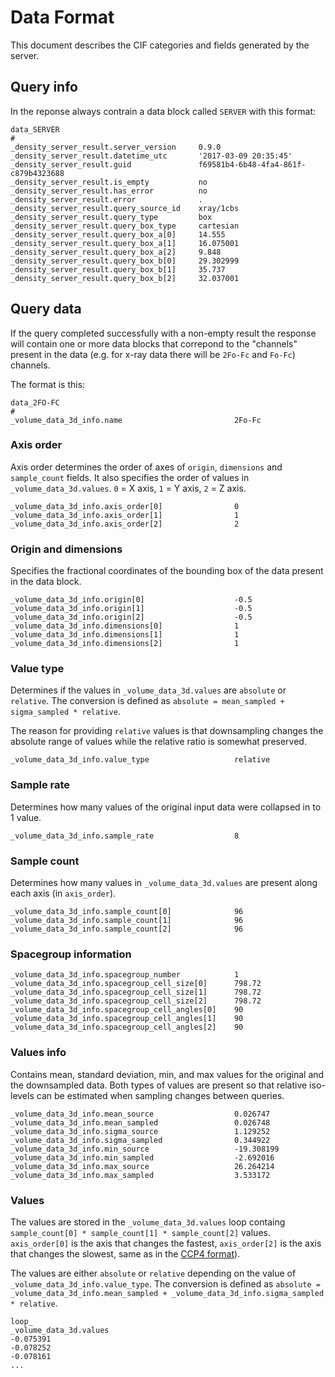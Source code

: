 Data Format
===========

This document describes the CIF categories and fields generated by the server.

Query info
----------

In the reponse always contrain a data block called ``SERVER`` with this format:

```
data_SERVER
#
_density_server_result.server_version     0.9.0 
_density_server_result.datetime_utc       '2017-03-09 20:35:45' 
_density_server_result.guid               f69581b4-6b48-4fa4-861f-c879b4323688 
_density_server_result.is_empty           no 
_density_server_result.has_error          no 
_density_server_result.error              . 
_density_server_result.query_source_id    xray/1cbs 
_density_server_result.query_type         box 
_density_server_result.query_box_type     cartesian 
_density_server_result.query_box_a[0]     14.555 
_density_server_result.query_box_a[1]     16.075001 
_density_server_result.query_box_a[2]     9.848 
_density_server_result.query_box_b[0]     29.302999 
_density_server_result.query_box_b[1]     35.737 
_density_server_result.query_box_b[2]     32.037001 
```

Query data
----------

If the query completed successfully with a non-empty result the response will contain one or more data blocks that correpond to the
"channels" present in the data (e.g. for x-ray data there will be ``2Fo-Fc`` and ``Fo-Fc``) channels.

The format is this:

```
data_2FO-FC
#
_volume_data_3d_info.name                         2Fo-Fc 
```
### Axis order

Axis order determines the order of axes of ``origin``, ``dimensions`` and ``sample_count`` fields. It also specifies
the order of values in ``_volume_data_3d.values``. ``0`` = X axis, ``1`` = Y axis, ``2`` = Z axis.

```
_volume_data_3d_info.axis_order[0]                0 
_volume_data_3d_info.axis_order[1]                1 
_volume_data_3d_info.axis_order[2]                2  
```

### Origin and dimensions

Specifies the fractional coordinates of the bounding box of the data present in the data block.

```
_volume_data_3d_info.origin[0]                    -0.5 
_volume_data_3d_info.origin[1]                    -0.5 
_volume_data_3d_info.origin[2]                    -0.5 
_volume_data_3d_info.dimensions[0]                1 
_volume_data_3d_info.dimensions[1]                1 
_volume_data_3d_info.dimensions[2]                1 
```

### Value type

Determines if the values in  ``_volume_data_3d.values`` are ``absolute`` or ``relative``. The conversion 
is defined as ``absolute = mean_sampled + sigma_sampled * relative``.

The reason for providing ``relative`` values is that downsampling changes the absolute range of values while 
the relative ratio is somewhat preserved.

```
_volume_data_3d_info.value_type                   relative 
```

### Sample rate

Determines how many values of the original input data were collapsed in to 1 value.

```
_volume_data_3d_info.sample_rate                  8 
```

### Sample count

Determines how many values in ``_volume_data_3d.values`` are present along each axis (in ``axis_order``).

```
_volume_data_3d_info.sample_count[0]              96 
_volume_data_3d_info.sample_count[1]              96 
_volume_data_3d_info.sample_count[2]              96 
```

### Spacegroup information

```
_volume_data_3d_info.spacegroup_number            1 
_volume_data_3d_info.spacegroup_cell_size[0]      798.72 
_volume_data_3d_info.spacegroup_cell_size[1]      798.72 
_volume_data_3d_info.spacegroup_cell_size[2]      798.72 
_volume_data_3d_info.spacegroup_cell_angles[0]    90 
_volume_data_3d_info.spacegroup_cell_angles[1]    90 
_volume_data_3d_info.spacegroup_cell_angles[2]    90 
```

### Values info

Contains mean, standard deviation, min, and max values for the 
original and the downsampled data. Both types of values are present 
so that relative iso-levels can be estimated when sampling changes between queries.

```
_volume_data_3d_info.mean_source                  0.026747 
_volume_data_3d_info.mean_sampled                 0.026748 
_volume_data_3d_info.sigma_source                 1.129252 
_volume_data_3d_info.sigma_sampled                0.344922 
_volume_data_3d_info.min_source                   -19.308199 
_volume_data_3d_info.min_sampled                  -2.692016 
_volume_data_3d_info.max_source                   26.264214 
_volume_data_3d_info.max_sampled                  3.533172 
```

### Values

The values are stored in the ``_volume_data_3d.values`` loop containg ``sample_count[0] * sample_count[1] * sample_count[2]`` values. ``axis_order[0]`` is the axis that changes the fastest, ``axis_order[2]`` is the axis that changes the slowest, same as in the [CCP4 format](http://www.ccp4.ac.uk/html/maplib.html#description)).

The values are either ``absolute`` or ``relative`` depending on the value of ``_volume_data_3d_info.value_type``. The conversion 
is defined as ``absolute = _volume_data_3d_info.mean_sampled + _volume_data_3d_info.sigma_sampled * relative``.

```
loop_
_volume_data_3d.values
-0.075391 
-0.078252 
-0.078161 
...
```